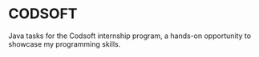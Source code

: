# CODSOFT
Java tasks for the Codsoft internship program, a hands-on opportunity to showcase my programming skills. 
